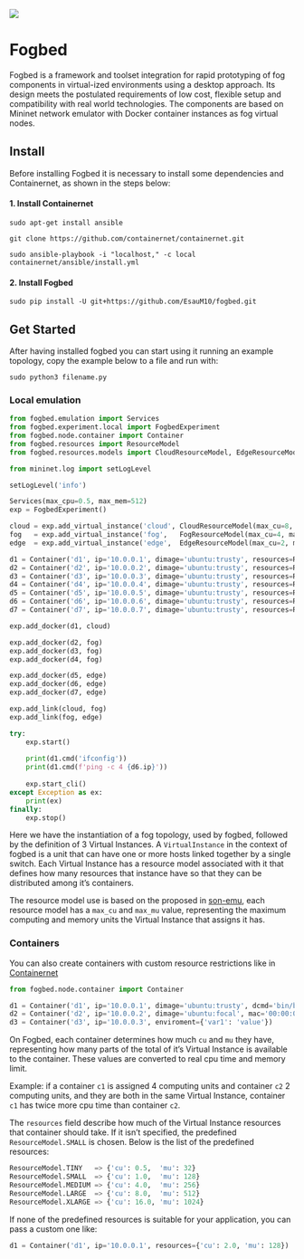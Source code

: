 ![](https://img.shields.io/badge/python-3.8+-blue.svg)
# Fogbed

Fogbed is a framework and toolset integration for rapid prototyping of fog components in virtual-ized environments using a desktop approach. Its design meets the postulated requirements of low cost, flexible setup and compatibility with real world technologies. The components are based on Mininet network emulator with Docker container instances as fog virtual nodes.

## Install

Before installing Fogbed it is necessary to install some dependencies and Containernet, as shown in the steps below:


#### 1. Install Containernet
```
sudo apt-get install ansible
```

```
git clone https://github.com/containernet/containernet.git
```

```
sudo ansible-playbook -i "localhost," -c local containernet/ansible/install.yml
```

#### 2. Install Fogbed
```
sudo pip install -U git+https://github.com/EsauM10/fogbed.git
```

## Get Started
After having installed fogbed you can start using it running an example topology, copy the example below to a file and run with:
```
sudo python3 filename.py
```

### Local emulation
```python
from fogbed.emulation import Services
from fogbed.experiment.local import FogbedExperiment
from fogbed.node.container import Container
from fogbed.resources import ResourceModel
from fogbed.resources.models import CloudResourceModel, EdgeResourceModel, FogResourceModel

from mininet.log import setLogLevel

setLogLevel('info')

Services(max_cpu=0.5, max_mem=512)
exp = FogbedExperiment()

cloud = exp.add_virtual_instance('cloud', CloudResourceModel(max_cu=8, max_mu=1024))
fog   = exp.add_virtual_instance('fog',   FogResourceModel(max_cu=4, max_mu=512))
edge  = exp.add_virtual_instance('edge',  EdgeResourceModel(max_cu=2, max_mu=256))

d1 = Container('d1', ip='10.0.0.1', dimage='ubuntu:trusty', resources=ResourceModel.SMALL)
d2 = Container('d2', ip='10.0.0.2', dimage='ubuntu:trusty', resources=ResourceModel.SMALL)
d3 = Container('d3', ip='10.0.0.3', dimage='ubuntu:trusty', resources=ResourceModel.SMALL)
d4 = Container('d4', ip='10.0.0.4', dimage='ubuntu:trusty', resources=ResourceModel.SMALL)
d5 = Container('d5', ip='10.0.0.5', dimage='ubuntu:trusty', resources=ResourceModel.SMALL)
d6 = Container('d6', ip='10.0.0.6', dimage='ubuntu:trusty', resources=ResourceModel.SMALL)
d7 = Container('d7', ip='10.0.0.7', dimage='ubuntu:trusty', resources=ResourceModel.SMALL)

exp.add_docker(d1, cloud)

exp.add_docker(d2, fog)
exp.add_docker(d3, fog)
exp.add_docker(d4, fog)

exp.add_docker(d5, edge)
exp.add_docker(d6, edge)
exp.add_docker(d7, edge)

exp.add_link(cloud, fog)
exp.add_link(fog, edge)

try:
    exp.start()
    
    print(d1.cmd('ifconfig'))
    print(d1.cmd(f'ping -c 4 {d6.ip}'))
    
    exp.start_cli()
except Exception as ex: 
    print(ex)
finally:
    exp.stop()

```
Here we have the instantiation of a fog topology, used by fogbed, followed by the definition of 3 Virtual Instances. A `VirtualInstance` in the context of fogbed is a unit that can have one or more hosts linked together by a single switch. Each Virtual Instance has a resource model associated with it that defines how many resources that instance have so that they can be distributed among it’s containers.


The resource model use is based on the proposed in [son-emu](https://github.com/sonata-nfv/son-emu), each resource model has a `max_cu` and `max_mu` value, representing the maximum computing and memory units the Virtual Instance that assigns it has.

### Containers
You can also create containers with custom resource restrictions like in [Containernet](https://github.com/containernet/containernet/wiki#method-containernetadddocker)

```python
from fogbed.node.container import Container

d1 = Container('d1', ip='10.0.0.1', dimage='ubuntu:trusty', dcmd='bin/bash')
d2 = Container('d2', ip='10.0.0.2', dimage='ubuntu:focal', mac='00:00:00:00:00:02')
d3 = Container('d3', ip='10.0.0.3', enviroment={'var1': 'value'})
```
On Fogbed, each container determines how much `cu` and `mu` they have, representing how many parts of the total of it’s Virtual Instance is available to the container. These values are converted to real cpu time and memory limit.

Example: if a container `c1` is assigned 4 computing units and container `c2` 2 computing units, and they are both in the same Virtual Instance, container `c1` has twice more cpu time than container `c2`.

The `resources` field describe how much of the Virtual Instance resources that container should take. If it isn’t specified, the predefined `ResourceModel.SMALL` is chosen. Below is the list of the predefined resources:

```python
ResourceModel.TINY   => {'cu': 0.5,  'mu': 32}
ResourceModel.SMALL  => {'cu': 1.0,  'mu': 128}
ResourceModel.MEDIUM => {'cu': 4.0,  'mu': 256}
ResourceModel.LARGE  => {'cu': 8.0,  'mu': 512}
ResourceModel.XLARGE => {'cu': 16.0, 'mu': 1024}
```
If none of the predefined resources is suitable for your application, you can pass a custom one like:

```python
d1 = Container('d1', ip='10.0.0.1', resources={'cu': 2.0, 'mu': 128})
```


